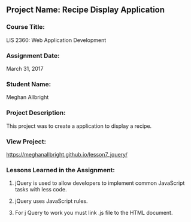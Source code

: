 ## Project Name:  Recipe Display Application

### Course Title:
LIS 2360:  Web Application Development

### Assignment Date:  
March 31, 2017

### Student Name:  
Meghan Allbright

### Project Description:
This project was to create a application to display a recipe. 

### View Project:
https://meghanallbright.github.io/lesson7_jquery/

### Lessons Learned in the Assignment:
1. jQuery is used to allow developers to implement common JavaScript
tasks with less code.

2. jQuery uses JavaScript rules.

3. For j Query to work you must link .js file to the HTML
document.

